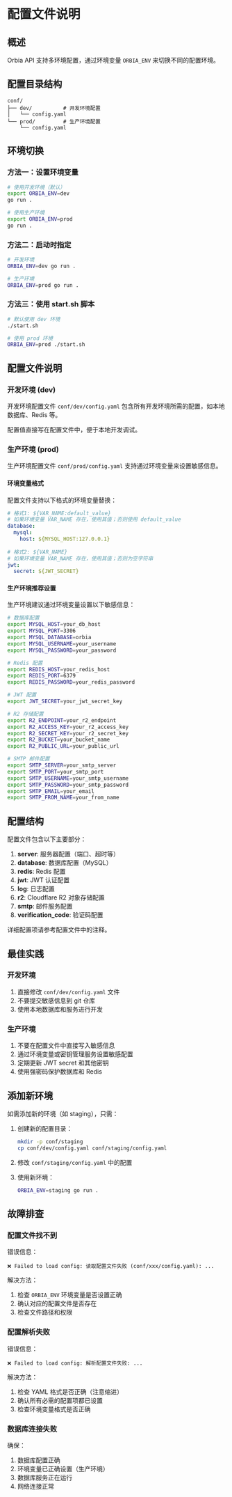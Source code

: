 # 配置文件说明

## 概述

Orbia API 支持多环境配置，通过环境变量 `ORBIA_ENV` 来切换不同的配置环境。

## 配置目录结构

```
conf/
├── dev/          # 开发环境配置
│   └── config.yaml
└── prod/         # 生产环境配置
    └── config.yaml
```

## 环境切换

### 方法一：设置环境变量

```bash
# 使用开发环境（默认）
export ORBIA_ENV=dev
go run .

# 使用生产环境
export ORBIA_ENV=prod
go run .
```

### 方法二：启动时指定

```bash
# 开发环境
ORBIA_ENV=dev go run .

# 生产环境
ORBIA_ENV=prod go run .
```

### 方法三：使用 start.sh 脚本

```bash
# 默认使用 dev 环境
./start.sh

# 使用 prod 环境
ORBIA_ENV=prod ./start.sh
```

## 配置文件说明

### 开发环境 (dev)

开发环境配置文件 `conf/dev/config.yaml` 包含所有开发环境所需的配置，如本地数据库、Redis 等。

配置值直接写在配置文件中，便于本地开发调试。

### 生产环境 (prod)

生产环境配置文件 `conf/prod/config.yaml` 支持通过环境变量来设置敏感信息。

#### 环境变量格式

配置文件支持以下格式的环境变量替换：

```yaml
# 格式1: ${VAR_NAME:default_value}
# 如果环境变量 VAR_NAME 存在，使用其值；否则使用 default_value
database:
  mysql:
    host: ${MYSQL_HOST:127.0.0.1}
    
# 格式2: ${VAR_NAME}
# 如果环境变量 VAR_NAME 存在，使用其值；否则为空字符串
jwt:
  secret: ${JWT_SECRET}
```

#### 生产环境推荐设置

生产环境建议通过环境变量设置以下敏感信息：

```bash
# 数据库配置
export MYSQL_HOST=your_db_host
export MYSQL_PORT=3306
export MYSQL_DATABASE=orbia
export MYSQL_USERNAME=your_username
export MYSQL_PASSWORD=your_password

# Redis 配置
export REDIS_HOST=your_redis_host
export REDIS_PORT=6379
export REDIS_PASSWORD=your_redis_password

# JWT 配置
export JWT_SECRET=your_jwt_secret_key

# R2 存储配置
export R2_ENDPOINT=your_r2_endpoint
export R2_ACCESS_KEY=your_r2_access_key
export R2_SECRET_KEY=your_r2_secret_key
export R2_BUCKET=your_bucket_name
export R2_PUBLIC_URL=your_public_url

# SMTP 邮件配置
export SMTP_SERVER=your_smtp_server
export SMTP_PORT=your_smtp_port
export SMTP_USERNAME=your_smtp_username
export SMTP_PASSWORD=your_smtp_password
export SMTP_EMAIL=your_email
export SMTP_FROM_NAME=your_from_name
```

## 配置结构

配置文件包含以下主要部分：

1. **server**: 服务器配置（端口、超时等）
2. **database**: 数据库配置（MySQL）
3. **redis**: Redis 配置
4. **jwt**: JWT 认证配置
5. **log**: 日志配置
6. **r2**: Cloudflare R2 对象存储配置
7. **smtp**: 邮件服务配置
8. **verification_code**: 验证码配置

详细配置项请参考配置文件中的注释。

## 最佳实践

### 开发环境

1. 直接修改 `conf/dev/config.yaml` 文件
2. 不要提交敏感信息到 git 仓库
3. 使用本地数据库和服务进行开发

### 生产环境

1. 不要在配置文件中直接写入敏感信息
2. 通过环境变量或密钥管理服务设置敏感配置
3. 定期更新 JWT secret 和其他密钥
4. 使用强密码保护数据库和 Redis

## 添加新环境

如需添加新的环境（如 staging），只需：

1. 创建新的配置目录：
   ```bash
   mkdir -p conf/staging
   cp conf/dev/config.yaml conf/staging/config.yaml
   ```

2. 修改 `conf/staging/config.yaml` 中的配置

3. 使用新环境：
   ```bash
   ORBIA_ENV=staging go run .
   ```

## 故障排查

### 配置文件找不到

错误信息：
```
❌ Failed to load config: 读取配置文件失败 (conf/xxx/config.yaml): ...
```

解决方法：
1. 检查 `ORBIA_ENV` 环境变量是否设置正确
2. 确认对应的配置文件是否存在
3. 检查文件路径和权限

### 配置解析失败

错误信息：
```
❌ Failed to load config: 解析配置文件失败: ...
```

解决方法：
1. 检查 YAML 格式是否正确（注意缩进）
2. 确认所有必需的配置项都已设置
3. 检查环境变量格式是否正确

### 数据库连接失败

确保：
1. 数据库配置正确
2. 环境变量已正确设置（生产环境）
3. 数据库服务正在运行
4. 网络连接正常

